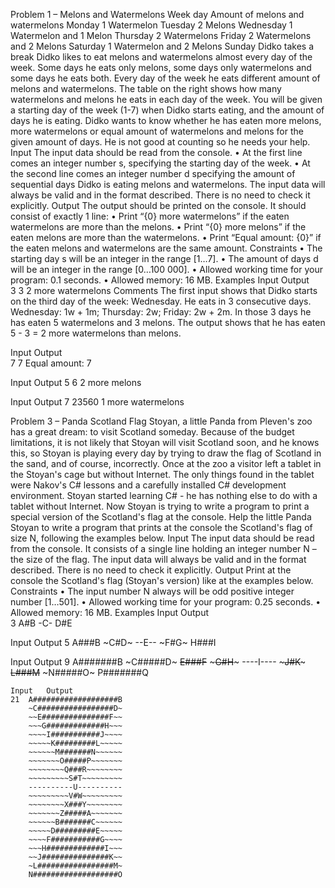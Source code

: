 Problem 1 – Melons and Watermelons
Week day	Amount of melons
and watermelons
Monday	1 Watermelon
Tuesday	2 Melons
Wednesday	1 Watermelon and 1 Melon
Thursday	2 Watermelons
Friday	2 Watermelons and 2 Melons
Saturday	1 Watermelon and 2 Melons
Sunday	Didko takes a break
Didko likes to eat melons and watermelons almost every day of the week. Some days he eats only melons, some days only watermelons and some days he eats both. Every day of the week he eats different amount of melons and watermelons. The table on the right shows how many watermelons and melons he eats in each day of the week. You will be given a starting day of the week (1-7) when Didko starts eating, and the amount of days he is eating. Didko wants to know whether he has eaten more melons, more watermelons or equal amount of watermelons and melons for the given amount of days. He is not good at counting so he needs your help.
Input
The input data should be read from the console.
•	At the first line comes an integer number s, specifying the starting day of the week.
•	At the second line comes an integer number d specifying the amount of sequential days Didko is eating melons and watermelons.
The input data will always be valid and in the format described. There is no need to check it explicitly.
Output
The output should be printed on the console. It should consist of exactly 1 line:
•	Print “{0} more watermelons” if the eaten watermelons are more than the melons.
•	Print “{0} more melons” if the eaten melons are more than the watermelons.
•	Print “Equal amount: {0}” if the eaten melons and watermelons are the same amount.
Constraints
•	The starting day s will be an integer in the range [1…7].
•	The amount of days d will be an integer in the range [0…100 000].
•	Allowed working time for your program: 0.1 seconds.
•	Allowed memory: 16 MB.
Examples
Input	Output	
3
3	    2 more watermelons
Comments
The first input shows that Didko starts on the third day of the week: Wednesday. He eats in 3 consecutive days. Wednesday: 1w + 1m; Thursday: 2w; Friday: 2w + 2m. In those 3 days he has eaten 5 watermelons and 3 melons. The output shows that he has eaten 5 - 3 = 2 more watermelons than melons.

Input	Output				
7
7	Equal amount: 7

Input	Output
5
6	 2 more melons	

Input	Output
7
23560	1 more watermelons

Problem 3 – Panda Scotland Flag
Stoyan, a little Panda from Pleven's zoo has a great dream: to visit Scotland someday. Because of the budget limitations, it is not likely that Stoyan will visit Scotland soon, and he knows this, so Stoyan is playing every day by trying to draw the flag of Scotland in the sand, and of course, incorrectly. Once at the zoo a visitor left a tablet in the Stoyan's cage but without Internet. The only things found in the tablet were Nakov's C# lessons and a carefully installed C# development environment. Stoyan started learning C# - he has nothing else to do with a tablet without Internet. Now Stoyan is trying to write a program to print a special version of the Scotland's flag at the console.
Help the little Panda Stoyan to write a program that prints at the console the Scotland's flag of size N, following the examples below.
Input
The input data should be read from the console. It consists of a single line holding an integer number N – the size of the flag. The input data will always be valid and in the format described. There is no need to check it explicitly.
Output
Print at the console the Scotland's flag (Stoyan's version) like at the examples below.
Constraints
•	The input number N always will be odd positive integer number [1…501].
•	Allowed working time for your program: 0.25 seconds.
•	Allowed memory: 16 MB.
Examples
Input	Output					
    3	A#B
      -C-
      D#E	
  
Input	Output
    5	A###B
      ~C#D~
      --E--
      ~F#G~
      H###I
  
Input	Output
    9	A#######B
      ~C#####D~
      ~~E###F~~
      ~~~G#H~~~
      ----I----
      ~~~J#K~~~
      ~~L###M~~
      ~N#####O~
      P#######Q	
      
	Input	Output
    21	A###################B
        ~C#################D~
        ~~E###############F~~
        ~~~G#############H~~~
        ~~~~I###########J~~~~
        ~~~~~K#########L~~~~~
        ~~~~~~M#######N~~~~~~
        ~~~~~~~O#####P~~~~~~~
        ~~~~~~~~Q###R~~~~~~~~
        ~~~~~~~~~S#T~~~~~~~~~
        ----------U----------
        ~~~~~~~~~V#W~~~~~~~~~
        ~~~~~~~~X###Y~~~~~~~~
        ~~~~~~~Z#####A~~~~~~~
        ~~~~~~B#######C~~~~~~
        ~~~~~D#########E~~~~~
        ~~~~F###########G~~~~
        ~~~H#############I~~~
        ~~J###############K~~
        ~L#################M~
        N###################O


